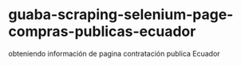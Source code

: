 # guaba-scraping-selenium-page-compras-publicas-ecuador
obteniendo información de pagina contratación publica Ecuador
